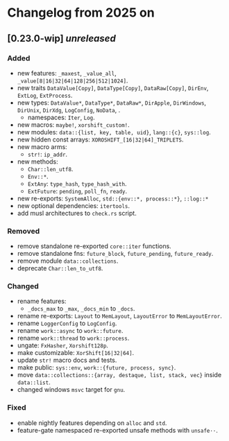 # Changelog from 2025 on

## [0.23.0-wip] *unreleased*

### Added
- new features: `_maxest`, `_value_all`, `_value[8|16|32|64|128|256|512|1024]`.
- new traits `DataValue[Copy]`, `DataType[Copy]`, `DataRaw[Copy]`, `DirEnv`, `ExtLog`, `ExtProcess`.
- new types: `DataValue*`, `DataType*`, `DataRaw*`, `DirApple`, `DirWindows`, `DirUnix`, `DirXdg`, `LogConfig`, `NoData`, .
  - namespaces: `Iter`, `Log`.
- new macros: `maybe!`, `xorshift_custom!`.
- new modules: `data::{list, key, table, uid}`, `lang::{c}`, `sys::log`.
- new hidden const arrays: `XOROSHIFT_[16|32|64]_TRIPLETS`.
- new macro arms:
  - `str!`: `ip_addr`.
- new methods:
  - `Char::len_utf8`.
  - `Env::*`.
  - `ExtAny`: `type_hash`, `type_hash_with`.
  - `ExtFuture`: `pending`, `poll_fn`, `ready`.
- new re-exports: `SystemAlloc`, `std::{env::*, process::*}`, `::log::*`
- new optional dependencies: `itertools`.
- add musl architectures to `check.rs` script.

### Removed
- remove standalone re-exported `core::iter` functions.
- remove standalone fns: `future_block`, `future_pending`, `future_ready`.
- remove module `data::collections`.
- deprecate `Char::len_to_utf8`.

### Changed
- rename features:
  - `_docs_max` to `_max`, `_docs_min` to `_docs`.
- rename re-exports: `Layout` to `MemLayout`, `LayoutError` to `MemLayoutError`.
- rename `LoggerConfig` to `LogConfig`.
- rename `work::async` to `work::future`.
- rename `work::thread` to `work::process`.
- ungate: `FxHasher`, `Xorshift128p`.
- make customizable: `XorShift[16|32|64]`.
- update `str!` macro docs and tests.
- make public: `sys::env`, `work::{future, process, sync}`.
- move `data::collections::{array, destaque, list, stack, vec}` inside `data::list`.
- changed windows `msvc` target for `gnu`.

### Fixed
- enable nightly features depending on `alloc` and `std`.
- feature-gate namespaced re-exported unsafe methods with `unsafe··`.

[unreleased]: https://github.com/andamira/devela/compare/v0.23.0-wip...HEAD
